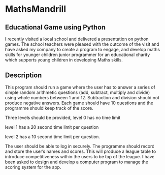 # MathsMandrill
Educational Game using Python
------------------------------
I recently visited a local school and delivered a presentation on python games. 
The school teachers were pleased with the outcome of the visit and have asked my company to create a program to engage, and develop maths skills for younger children junior programmer for an educational charity which supports young children in developing Maths skills. 

Description
-------------
This program should run a game where the user has to answer a series of simple random arithmetic questions (add, subtract, multiply and divide) using whole numbers between 1 and 12. Subtraction and division should not produce negative answers. Each game should have 10 questions and the programme should keep track of the score.

Three levels should be provided,
level 0 has no time limit

level 1 has a 20 second time limit per question

level 2 has a 10 second time limit per question. 

The user should be able to log in securely. 
The programme should record and store the user’s names and scores. 
This will produce a league table to introduce competitiveness within the users to be top of the league. 
I have been asked to design and develop a computer program to manage the scoring system for the app.
